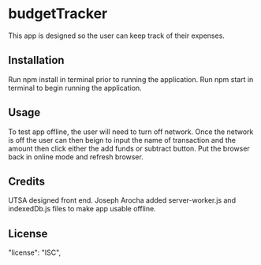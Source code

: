 # budgetTracker
This app is designed so the user can keep track of their expenses.

## Installation
Run npm install in terminal prior to running the application.
Run npm start in terminal to begin running the application.

## Usage
To test app offline, the user will need to turn off network. Once the network is off the user can then beign to input the name of transaction and the amount then click either the add funds or subtract button. Put the browser back in online mode and refresh browser.

## Credits
UTSA designed front end. Joseph Arocha added server-worker.js and indexedDb.js files to make app usable offline.

## License
"license": "ISC",